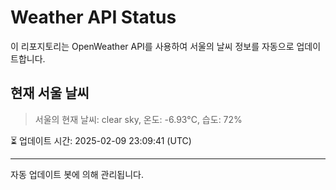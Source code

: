 
# Weather API Status

이 리포지토리는 OpenWeather API를 사용하여 서울의 날씨 정보를 자동으로 업데이트합니다.

## 현재 서울 날씨
> 서울의 현재 날씨: clear sky, 온도: -6.93°C, 습도: 72%

⏳ 업데이트 시간: 2025-02-09 23:09:41 (UTC)

---
자동 업데이트 봇에 의해 관리됩니다.
